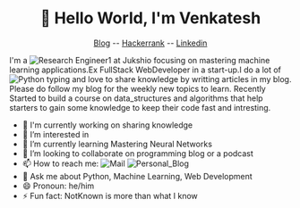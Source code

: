 <div align='center'>
  <h1>
    <span class="wave">👋</span> Hello World, I'm Venkatesh
  </h1>
  <p align='center'>
    <a href='https://venkatesht.hashnode.dev/'>Blog</a> -- 
    <a href='https://www.hackerrank.com/venkateshtantra1'>Hackerrank</a> --
    <a href='https://www.linkedin.com/in/venkatesh-tantravahi-39205617a'>Linkedin</a>
  </p>
</div>

I'm a ![Research Engineer1 at Jukshio]() focusing on mastering machine learning applications.Ex FullStack WebDeveloper in a start-up.I do a lot of ![Python]() typing and love to share knowledge by writting articles in my blog.
Please do follow my blog for the weekly new topics to learn. Recently Started to build a course on data_structures and algorithms that help starters to gain some knowledge to keep 
their code fast and intresting.

- 💼 I'm currently working on sharing knowledge
- 👀 I’m interested in 
- 🌱 I’m currently learning Mastering Neural Networks
- 💞️ I’m looking to collaborate on programming blog or a podcast
- 📫 How to reach me: ![Mail]('venkateshtantravahi99@gmail.com')  ![Personal_Blog]('https://venkatesht.hashnode.dev/')
- 🙋 Ask me about Python, Machine Learning, Web Development
- 😄 Pronoun: he/him
- ⚡ Fun fact: NotKnown is more than what I know
